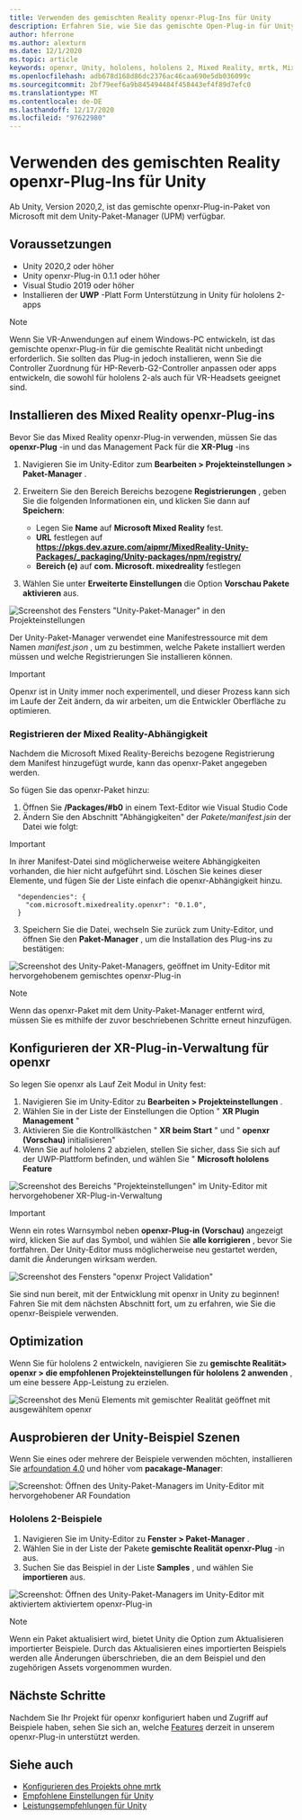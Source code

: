 ```yaml
---
title: Verwenden des gemischten Reality openxr-Plug-Ins für Unity
description: Erfahren Sie, wie Sie das gemischte Open-Plug-in für Unity für Unity-Projekte aktivieren.
author: hferrone
ms.author: alexturn
ms.date: 12/1/2020
ms.topic: article
keywords: openxr, Unity, hololens, hololens 2, Mixed Reality, mrtk, Mixed Reality Toolkit, Augmented Reality, Virtual Reality, Mixed Reality-Headsets, erlernen, Tutorial, Getting Started
ms.openlocfilehash: adb678d168d86dc2376ac46caa690e5db036099c
ms.sourcegitcommit: 2bf79eef6a9b845494484f458443ef4f89d7efc0
ms.translationtype: MT
ms.contentlocale: de-DE
ms.lasthandoff: 12/17/2020
ms.locfileid: "97622980"
---
```

# <a name="using-the-mixed-reality-openxr-plugin-for-unity"></a>Verwenden des gemischten Reality openxr-Plug-Ins für Unity

Ab Unity, Version 2020,2, ist das gemischte openxr-Plug-in-Paket von Microsoft mit dem Unity-Paket-Manager (UPM) verfügbar.

## <a name="prerequisites"></a>Voraussetzungen

*   Unity 2020,2 oder höher
*   Unity openxr-Plug-in 0.1.1 oder höher
*   Visual Studio 2019 oder höher
*   Installieren der **UWP** -Platt Form Unterstützung in Unity für hololens 2-apps

> [!NOTE]
> Wenn Sie VR-Anwendungen auf einem Windows-PC entwickeln, ist das gemischte openxr-Plug-in für die gemischte Realität nicht unbedingt erforderlich. Sie sollten das Plug-in jedoch installieren, wenn Sie die Controller Zuordnung für HP-Reverb-G2-Controller anpassen oder apps entwickeln, die sowohl für hololens 2-als auch für VR-Headsets geeignet sind.

## <a name="installing-the-mixed-reality-openxr-plugin"></a>Installieren des Mixed Reality openxr-Plug-ins

Bevor Sie das Mixed Reality openxr-Plug-in verwenden, müssen Sie das **openxr-Plug** -in und das Management Pack für die **XR-Plug** -ins

1. Navigieren Sie im Unity-Editor zum **Bearbeiten > Projekteinstellungen > Paket-Manager** .
2. Erweitern Sie den Bereich Bereichs bezogene **Registrierungen** , geben Sie die folgenden Informationen ein, und klicken Sie dann auf **Speichern**:   
    * Legen Sie **Name** auf **Microsoft Mixed Reality** fest.
    * **URL** festlegen auf **https://pkgs.dev.azure.com/aipmr/MixedReality-Unity-Packages/_packaging/Unity-packages/npm/registry/**
    * **Bereich (e)** auf **com. Microsoft. mixedreality** festlegen

3. Wählen Sie unter **Erweiterte Einstellungen** die Option **Vorschau Pakete aktivieren** aus.

![Screenshot des Fensters "Unity-Paket-Manager" in den Projekteinstellungen](images/openxr-img-01.png)

Der Unity-Paket-Manager verwendet eine Manifestressource mit dem Namen *manifest.json* , um zu bestimmen, welche Pakete installiert werden müssen und welche Registrierungen Sie installieren können.

> [!IMPORTANT]
> Openxr ist in Unity immer noch experimentell, und dieser Prozess kann sich im Laufe der Zeit ändern, da wir arbeiten, um die Entwickler Oberfläche zu optimieren.

### <a name="registering-the-mixed-reality-dependency"></a>Registrieren der Mixed Reality-Abhängigkeit

Nachdem die Microsoft Mixed Reality-Bereichs bezogene Registrierung dem Manifest hinzugefügt wurde, kann das openxr-Paket angegeben werden.

So fügen Sie das openxr-Paket hinzu:

1. Öffnen Sie **<projectRoot> /Packages/#b0** in einem Text-Editor wie Visual Studio Code
2. Ändern Sie den Abschnitt "Abhängigkeiten" der *Pakete/manifest.jsin* der Datei wie folgt:

> [!IMPORTANT]
> In ihrer Manifest-Datei sind möglicherweise weitere Abhängigkeiten vorhanden, die hier nicht aufgeführt sind. Löschen Sie keines dieser Elemente, und fügen Sie der Liste einfach die openxr-Abhängigkeit hinzu.

```
  "dependencies": {
    "com.microsoft.mixedreality.openxr": "0.1.0",
  }
```

3. Speichern Sie die Datei, wechseln Sie zurück zum Unity-Editor, und öffnen Sie den **Paket-Manager** , um die Installation des Plug-ins zu bestätigen: 

![Screenshot des Unity-Paket-Managers, geöffnet im Unity-Editor mit hervorgehobenem gemischtes openxr-Plug-in](images/openxr-img-03.png)

> [!Note] 
> Wenn das openxr-Paket mit dem Unity-Paket-Manager entfernt wird, müssen Sie es mithilfe der zuvor beschriebenen Schritte erneut hinzufügen.

## <a name="configuring-xr-plugin-management-for-openxr"></a>Konfigurieren der XR-Plug-in-Verwaltung für openxr

So legen Sie openxr als Lauf Zeit Modul in Unity fest: 

1. Navigieren Sie im Unity-Editor zu **Bearbeiten > Projekteinstellungen** .
2. Wählen Sie in der Liste der Einstellungen die Option " **XR Plugin Management** "
3. Aktivieren Sie die Kontrollkästchen " **XR beim Start** " und " **openxr (Vorschau)** initialisieren"
4. Wenn Sie auf hololens 2 abzielen, stellen Sie sicher, dass Sie sich auf der UWP-Plattform befinden, und wählen Sie " **Microsoft hololens Feature**

![Screenshot des Bereichs "Projekteinstellungen" im Unity-Editor mit hervorgehobener XR-Plug-in-Verwaltung](images/openxr-img-05.png)

> [!IMPORTANT]
> Wenn ein rotes Warnsymbol neben **openxr-Plug-in (Vorschau)** angezeigt wird, klicken Sie auf das Symbol, und wählen Sie **alle korrigieren** , bevor Sie fortfahren. Der Unity-Editor muss möglicherweise neu gestartet werden, damit die Änderungen wirksam werden.

![Screenshot des Fensters "openxr Project Validation"](images/openxr-img-06.png)

Sie sind nun bereit, mit der Entwicklung mit openxr in Unity zu beginnen!  Fahren Sie mit dem nächsten Abschnitt fort, um zu erfahren, wie Sie die openxr-Beispiele verwenden.

## <a name="optimization"></a>Optimization

Wenn Sie für hololens 2 entwickeln, navigieren Sie zu **gemischte Realität> openxr > die empfohlenen Projekteinstellungen für hololens 2 anwenden** , um eine bessere App-Leistung zu erzielen.

![Screenshot des Menü Elements mit gemischter Realität geöffnet mit ausgewähltem openxr](images/openxr-img-08.png)

## <a name="try-out-the-unity-sample-scenes"></a>Ausprobieren der Unity-Beispiel Szenen

Wenn Sie eines oder mehrere der Beispiele verwenden möchten, installieren Sie [arfoundation 4.0](https://docs.unity3d.com/Packages/com.unity.xr.arfoundation@4.1/manual/index.html#installing-ar-foundation) und höher vom **pacakage-Manager**:

![Screenshot: Öffnen des Unity-Paket-Managers im Unity-Editor mit hervorgehobener AR Foundation](images/openxr-img-09.png)

### <a name="hololens-2-samples"></a>Hololens 2-Beispiele

1. Navigieren Sie im Unity-Editor zu **Fenster > Paket-Manager** .
2. Wählen Sie in der Liste der Pakete **gemischte Realität openxr-Plug** -in aus.
3. Suchen Sie das Beispiel in der Liste **Samples** , und wählen Sie **importieren** aus.

![Screenshot: Öffnen des Unity-Paket-Managers im Unity-Editor mit aktiviertem aktiviertem openxr-Plug-in](images/openxr-img-10.png)

<!-- ### For all other OpenXR samples

1. In the Unity Editor, navigate to **Window > Package Manager**
2. In the list of packages, select **OpenXR Plugin**
3. Locate the sample in the **Samples** list and select **Import**

![Screenshot of Unity Package Manager open in Unity editor with OpenXR Plugin selected and samples import button highlighted](images/openxr-img-10.png) -->

> [!NOTE]
>  Wenn ein Paket aktualisiert wird, bietet Unity die Option zum Aktualisieren importierter Beispiele.  Durch das Aktualisieren eines importierten Beispiels werden alle Änderungen überschrieben, die an dem Beispiel und den zugehörigen Assets vorgenommen wurden.

## <a name="next-steps"></a>Nächste Schritte 

Nachdem Sie Ihr Projekt für openxr konfiguriert haben und Zugriff auf Beispiele haben, sehen Sie sich an, welche [Features](openxr-supported-features.md) derzeit in unserem openxr-Plug-in unterstützt werden.

## <a name="see-also"></a>Siehe auch
* [Konfigurieren des Projekts ohne mrtk](configure-unity-project.md)
* [Empfohlene Einstellungen für Unity](recommended-settings-for-unity.md)
* [Leistungsempfehlungen für Unity](performance-recommendations-for-unity.md#how-to-profile-with-unity)